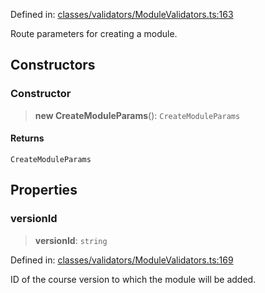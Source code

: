 Defined in: [classes/validators/ModuleValidators.ts:163](https://github.com/continuousactivelearning/vibe/blob/93348bcba2a36924136fc58524ad1ed4cb960f87/backend/src/modules/courses/classes/validators/ModuleValidators.ts#L163)

Route parameters for creating a module.

## Constructors

### Constructor

> **new CreateModuleParams**(): `CreateModuleParams`

#### Returns

`CreateModuleParams`

## Properties

### versionId

> **versionId**: `string`

Defined in: [classes/validators/ModuleValidators.ts:169](https://github.com/continuousactivelearning/vibe/blob/93348bcba2a36924136fc58524ad1ed4cb960f87/backend/src/modules/courses/classes/validators/ModuleValidators.ts#L169)

ID of the course version to which the module will be added.
